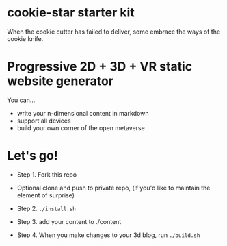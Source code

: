 # cookie-star starter kit

When the cookie cutter has failed to deliver,
some embrace the ways of the cookie knife.

# Progressive 2D + 3D + VR static website generator
You can...
+ write your n-dimensional content in markdown
+ support all devices
+ build your own corner of the open metaverse

# Let's go!
+ Step 1. Fork this repo

+ Optional clone and push to private repo, (if you'd like to maintain the element of surprise)

+ Step 2. `./install.sh`
+ Step 3. add your content to ./content
+ Step 4. When you make changes to your 3d blog, run `./build.sh` 